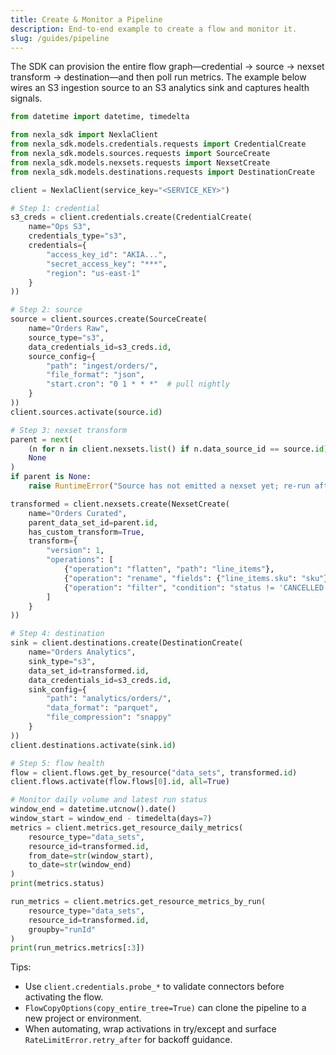 ```yaml
---
title: Create & Monitor a Pipeline
description: End-to-end example to create a flow and monitor it.
slug: /guides/pipeline
---
```


The SDK can provision the entire flow graph—credential → source → nexset transform → destination—and then poll run metrics. The example below wires an S3 ingestion source to an S3 analytics sink and captures health signals.

```python
from datetime import datetime, timedelta

from nexla_sdk import NexlaClient
from nexla_sdk.models.credentials.requests import CredentialCreate
from nexla_sdk.models.sources.requests import SourceCreate
from nexla_sdk.models.nexsets.requests import NexsetCreate
from nexla_sdk.models.destinations.requests import DestinationCreate

client = NexlaClient(service_key="<SERVICE_KEY>")

# Step 1: credential
s3_creds = client.credentials.create(CredentialCreate(
    name="Ops S3",
    credentials_type="s3",
    credentials={
        "access_key_id": "AKIA...",
        "secret_access_key": "***",
        "region": "us-east-1"
    }
))

# Step 2: source
source = client.sources.create(SourceCreate(
    name="Orders Raw",
    source_type="s3",
    data_credentials_id=s3_creds.id,
    source_config={
        "path": "ingest/orders/",
        "file_format": "json",
        "start.cron": "0 1 * * *"  # pull nightly
    }
))
client.sources.activate(source.id)

# Step 3: nexset transform
parent = next(
    (n for n in client.nexsets.list() if n.data_source_id == source.id),
    None
)
if parent is None:
    raise RuntimeError("Source has not emitted a nexset yet; re-run after first ingestion.")

transformed = client.nexsets.create(NexsetCreate(
    name="Orders Curated",
    parent_data_set_id=parent.id,
    has_custom_transform=True,
    transform={
        "version": 1,
        "operations": [
            {"operation": "flatten", "path": "line_items"},
            {"operation": "rename", "fields": {"line_items.sku": "sku"}},
            {"operation": "filter", "condition": "status != 'CANCELLED'"}
        ]
    }
))

# Step 4: destination
sink = client.destinations.create(DestinationCreate(
    name="Orders Analytics",
    sink_type="s3",
    data_set_id=transformed.id,
    data_credentials_id=s3_creds.id,
    sink_config={
        "path": "analytics/orders/",
        "data_format": "parquet",
        "file_compression": "snappy"
    }
))
client.destinations.activate(sink.id)

# Step 5: flow health
flow = client.flows.get_by_resource("data_sets", transformed.id)
client.flows.activate(flow.flows[0].id, all=True)

# Monitor daily volume and latest run status
window_end = datetime.utcnow().date()
window_start = window_end - timedelta(days=7)
metrics = client.metrics.get_resource_daily_metrics(
    resource_type="data_sets",
    resource_id=transformed.id,
    from_date=str(window_start),
    to_date=str(window_end)
)
print(metrics.status)

run_metrics = client.metrics.get_resource_metrics_by_run(
    resource_type="data_sets",
    resource_id=transformed.id,
    groupby="runId"
)
print(run_metrics.metrics[:3])
```

Tips:
- Use `client.credentials.probe_*` to validate connectors before activating the flow.
- `FlowCopyOptions(copy_entire_tree=True)` can clone the pipeline to a new project or environment.
- When automating, wrap activations in try/except and surface `RateLimitError.retry_after` for backoff guidance.

